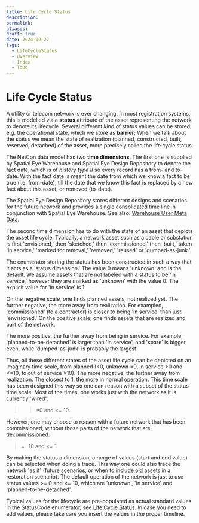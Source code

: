 ```yaml
---
title: Life Cycle Status
description: 
permalink: 
aliases: 
draft: true
date: 2024-09-27
tags:
  - LifeCycleStatus
  - Overview
  - Index
  - ToDo
---
```

# Life Cycle Status


A utility or telecom network is ever changing. In most registration systems, this is modelled via a **status** attribute of the asset representing the network to denote its lifecycle. Several different kind of status values can be stored, e.g. the operational state, which we store as **barrier**; When we talk about the status we mean the state of realization (planned, constructed, built, reserved, detached) of the asset, more precisely called the life cycle status.

The NetCon data model has two **time dimensions**. The first one is supplied by Spatial Eye Warehouse and Spatial Eye Design Repository to denote the fact date, which is of _history type II_ so every record has a from- and to- date. With the fact date is meant the date from which we know a fact to be true (i.e. from-date), till the date that we know this fact is replaced by a new fact about this asset, or removed (to-date).

The Spatial Eye Design Repository stores different designs and scenarios for the future network and provides a single consolidated time line in conjunction with Spatial Eye Warehouse. See also: [Warehouse User Meta Data](#https://documentation.geospatialanalysis.online/gsawarehouse/5_3_1/en/143117a0-d822-42f1-ae69-a484a2db0efa.htm).

The second time dimension has to do with the state of an asset that depicts the asset life cycle. Typically, a network asset such as a cable or substation is first 'envisioned,' then 'sketched,' then 'commissioned,' then 'built,' taken 'in service,' 'marked for removal,' 'removed,' 'reused' or 'dumped-as-junk.'

The enumerator storing the status has been constructed in such a way that it acts as a 'status dimension.' The value 0 means 'unknown' and is the default. We assume assets that are not labeled with a status to be 'in service,' however they are marked as 'unknown' with the value 0. The explicit value for 'in service' is 1.

On the negative scale, one finds planned assets, not realized yet. The further negative, the more away from realization. For exampled, 'commissioned' (to a contractor) is closer to being 'in service' than just 'envisioned.' On the positive scale, one finds assets that are realized and part of the network.

The more positive, the further away from being in service. For example, 'planned-to-be-detached' is larger than 'in service', and 'spare' is bigger even, while 'dumped-as-junk' is probably the largest.

Thus, all these different states of the asset life cycle can be depicted on an imaginary time scale, from planned (<0, unknown =0, in service >0 and <=10, to out of service >10). The more negative, the further away from realization. The closest to 1, the more in normal operation. This time scale has been designed this way so one can reason with a subset of the status time scale. Most of the times, one works just with the network as it is currently 'wired':
>	>=0 and <= 10.

However, one may choose to reason with a future network that has been commissioned, without those parts of the network that are decommissioned:
>	= -10 and <= 1

By making the status a dimension, a range of values (start and end value) can be selected when doing a trace. This way one could also trace the network 'as if' (future scenarios, or when to include old assets in a restoration scenario). The default operation of the network is just to use status values >= 0 and <= 10, which are 'unknown', 'in service' and 'planned-to-be-detached'.

Typical values for the lifecycle are pre-populated as actual standard values in the StatusCode enumerator, see [Life Cycle Status](Life%2520Cycle%2520Status.md##netcon-status-enumerator). In case you need to add values, please take care you insert the values in the proper timeline.

